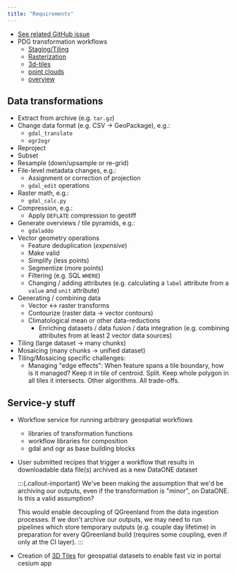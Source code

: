 ```yaml
---
title: "Requirements"
---
```


* [See related GitHub issue](https://github.com/QGreenland-Net/.github/issues/31)
* PDG transformation workflows
    * [Staging/Tiling](https://github.com/PermafrostDiscoveryGateway/viz-staging)
    * [Rasterization](https://github.com/PermafrostDiscoveryGateway/viz-raster)
    * [3d-tiles](https://github.com/PermafrostDiscoveryGateway/viz-3d-tiles)
    * [point clouds](https://github.com/PermafrostDiscoveryGateway/viz-points)
    * [overview](https://github.com/PermafrostDiscoveryGateway/viz-info)


## Data transformations

* Extract from archive (e.g. `tar.gz`)
* Change data format (e.g. CSV -> GeoPackage), e.g.:
  * `gdal_translate`
  * `ogr2ogr`
* Reproject
* Subset
* Resample (down/upsample or re-grid)
* File-level metadata changes, e.g.:
  * Assignment or correction of projection
  * `gdal_edit` operations
* Raster math, e.g.:
  * `gdal_calc.py`
* Compression, e.g.:
  * Apply `DEFLATE` compression to geotiff
* Generate overviews / tile pyramids, e.g.:
  * `gdaladdo`
* Vector geometry operations
  * Feature deduplication (_expensive_)
  * Make valid
  * Simplify (less points)
  * Segmentize (more points)
  * Filtering (e.g. SQL `WHERE`)
  * Changing / adding attributes (e.g. calculating a `label` attribute from a
    `value` and `unit` attribute)
* Generating / combining data
  * Vector <-> raster transforms
  * Contourize (raster data -> vector contours)
  * Climatological mean or other data-reductions
    * Enriching datasets / data fusion / data integration (e.g. combining
      attributes from at least 2 vector data sources)
* Tiling (large dataset -> many chunks)
* Mosaicing (many chunks -> unified dataset)
* Tiling/Mosaicing specific challenges:
  * Managing "edge effects": When feature spans a tile boundary, how is it managed? Keep
    it in tile of centroid. Split. Keep whole polygon in all tiles it intersects. Other
    algorithms. All trade-offs.


## Service-y stuff

* Workflow service for running arbitrary geospatial workflows
    * libraries of transformation functions
    * workflow libraries for composition
    * gdal and ogr as base building blocks
* User submitted recipes that trigger a workflow that results in downloadable
  data file(s) archived as a new DataONE dataset

  :::{.callout-important}
  We've been making the assumption that we'd be archiving our outputs, even if the
  transformation is "minor", on DataONE. Is this a valid assumption?

  This would enable decoupling of QGreenland from the data ingestion processes. If we
  don't archive our outputs, we may need to run pipelines which store temporary outputs
  (e.g. couple day lifetime) in preparation for every QGreenland build (requires some
  coupling, even if only at the CI layer).
  :::

* Creation of [3D Tiles](https://www.ogc.org/standard/3dtiles/) for geospatial
  datasets to enable fast viz in portal cesium app
